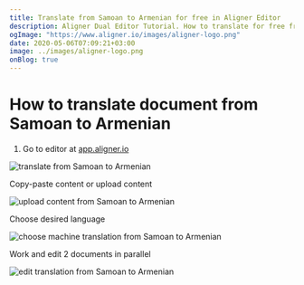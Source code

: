 ```yaml
---
title: Translate from Samoan to Armenian for free in Aligner Editor
description: Aligner Dual Editor Tutorial. How to translate for free from Samoan to Armenian. Aligner is multilingual document management platform. 
ogImage: "https://www.aligner.io/images/aligner-logo.png"
date: 2020-05-06T07:09:21+03:00
image: ../images/aligner-logo.png
onBlog: true
---
```


# How to translate document from Samoan to Armenian

1. Go to editor at [app.aligner.io](https://app.aligner.io "Aligner App web page")

![translate from Samoan to Armenian](../aligner-blank-editor.png "translate from Samoan to Armenian")

Copy-paste content or upload content

![upload content from Samoan to Armenian](../aligner-uploaded-document.png "upload content from Samoan to Armenian")

Choose desired language

![choose machine translation from Samoan to Armenian](../aligner-language-dropdown.png "choose machine translation from Samoan to Armenian")

Work and edit 2 documents in parallel

![edit translation from Samoan to Armenian](../aligner-double-sitded-editor.png "edit translation from Samoan to Armenian")

